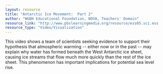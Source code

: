 ```yaml
---
layout: resource
title: "Antarctic Ice Movement:  Part 2"
author: "WGBH Educational Foundation, NOVA, Teachers' Domain"
resource_link: "http://www.pbslearningmedia.org/resource/ess05.sci.ess.earthsys.icestreams/"
resource_type: "Video/Visualization"
---
```


This video shows a team of scientists seeking evidence to support their hypothesis that atmospheric warming -- either now or in the past -- may explain why water has formed beneath the West Antarctic ice sheet, causing ice streams that flow much more quickly than the rest of the ice sheet. This phenomenon has important implications for potential sea level rise.
